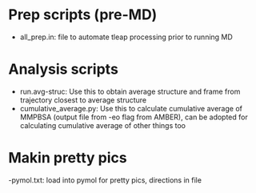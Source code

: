# Prep scripts (pre-MD)
- all_prep.in: file to automate tleap processing prior to running MD

# Analysis scripts
- run.avg-struc: Use this to obtain average structure and frame from trajectory closest to average structure
- cumulative_average.py: Use this to calculate cumulative average of MMPBSA (output file from -eo flag from AMBER), can be adopted for calculating cumulative average of other things too 

# Makin pretty pics
-pymol.txt: load into pymol for pretty pics, directions in file
